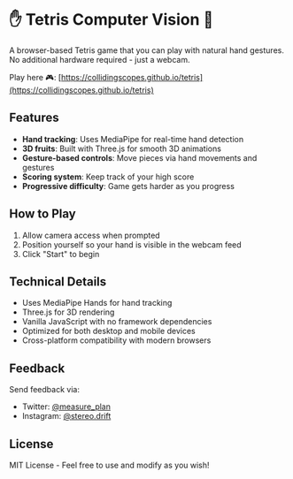 # ✋ Tetris Computer Vision 👀

A browser-based Tetris game that you can play with natural hand gestures. No additional hardware required - just a webcam.

Play here 🎮: [https://collidingscopes.github.io/tetris](https://collidingscopes.github.io/tetris)

## Features

- **Hand tracking**: Uses MediaPipe for real-time hand detection
- **3D fruits**: Built with Three.js for smooth 3D animations
- **Gesture-based controls**: Move pieces via hand movements and gestures
- **Scoring system**: Keep track of your high score
- **Progressive difficulty**: Game gets harder as you progress

## How to Play

1. Allow camera access when prompted
2. Position yourself so your hand is visible in the webcam feed
3. Click "Start" to begin

## Technical Details

- Uses MediaPipe Hands for hand tracking
- Three.js for 3D rendering
- Vanilla JavaScript with no framework dependencies
- Optimized for both desktop and mobile devices
- Cross-platform compatibility with modern browsers

## Feedback

Send feedback via:
- Twitter: [@measure_plan](https://x.com/measure_plan)
- Instagram: [@stereo.drift](https://instagram.com/stereo.drift)

## License

MIT License - Feel free to use and modify as you wish!